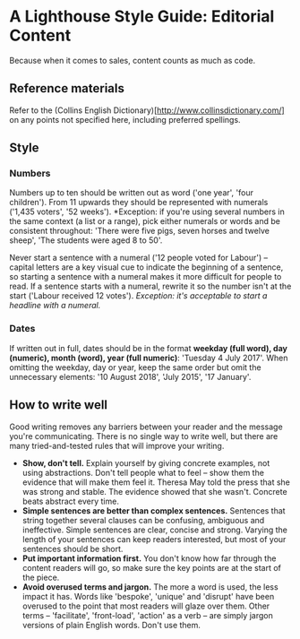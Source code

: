 # A Lighthouse Style Guide: Editorial Content

Because when it comes to sales, content counts as much as code.

## Reference materials

Refer to the (Collins English Dictionary)[http://www.collinsdictionary.com/] on any points not specified here, including preferred spellings.

## Style

### Numbers

Numbers up to ten should be written out as word ('one year', 'four children'). From 11 upwards they should be represented with numerals ('1,435 voters', '52 weeks'). *Exception: if you're using several numbers in the same context (a list or a range), pick either numerals or words and be consistent throughout: 'There were five pigs, seven horses and twelve sheep', 'The students were aged 8 to 50'.

Never start a sentence with a numeral ('12 people voted for Labour') – capital letters are a key visual cue to indicate the beginning of a sentence, so starting a sentence with a numeral makes it more difficult for people to read. If a sentence starts with a numeral, rewrite it so the number isn't at the start ('Labour received 12 votes'). *Exception: it's acceptable to start a headline with a numeral.*

### Dates

If written out in full, dates should be in the format __weekday (full word), day (numeric), month (word), year (full numeric)__: 'Tuesday 4 July 2017'. When omitting the weekday, day or year, keep the same order but omit the unnecessary elements: '10 August 2018', 'July 2015', '17 January'.

## How to write well

Good writing removes any barriers between your reader and the message you're communicating. There is no single way to write well, but there are many tried-and-tested rules that will improve your writing.

- **Show, don't tell.** Explain yourself by giving concrete examples, not using abstractions. Don't tell people what to feel – show them the evidence that will make them feel it. Theresa May told the press that she was strong and stable. The evidence showed that she wasn't. Concrete beats abstract every time.
- **Simple sentences are better than complex sentences.** Sentences that string together several clauses can be confusing, ambiguous and ineffective. Simple sentences are clear, concise and strong. Varying the length of your sentences can keep readers interested, but most of your sentences should be short.
- **Put important information first.** You don't know how far through the content readers will go, so make sure the key points are at the start of the piece.
- **Avoid overused terms and jargon.** The more a word is used, the less impact it has. Words like 'bespoke', 'unique' and 'disrupt' have been overused to the point that most readers will glaze over them. Other terms – 'facilitate', 'front-load', 'action' as a verb – are simply jargon versions of plain English words. Don't use them.
